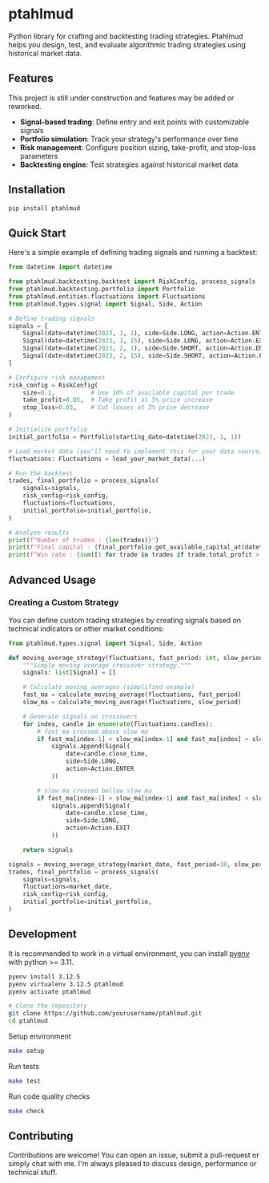 # ptahlmud

Python library for crafting and backtesting trading strategies.
Ptahlmud helps you design, test, and evaluate algorithmic trading strategies using historical market data.

## Features

This project is still under construction and features may be added or reworked.

- **Signal-based trading**: Define entry and exit points with customizable signals
- **Portfolio simulation**: Track your strategy's performance over time
- **Risk management**: Configure position sizing, take-profit, and stop-loss parameters
- **Backtesting engine**: Test strategies against historical market data

## Installation

```bash
pip install ptahlmud
```

## Quick Start

Here's a simple example of defining trading signals and running a backtest:

```python
from datetime import datetime

from ptahlmud.backtesting.backtest import RiskConfig, process_signals
from ptahlmud.backtesting.portfolio import Portfolio
from ptahlmud.entities.fluctuations import Fluctuations
from ptahlmud.types.signal import Signal, Side, Action

# Define trading signals
signals = [
    Signal(date=datetime(2023, 1, 1), side=Side.LONG, action=Action.ENTER),
    Signal(date=datetime(2023, 1, 15), side=Side.LONG, action=Action.EXIT),
    Signal(date=datetime(2023, 2, 1), side=Side.SHORT, action=Action.ENTER),
    Signal(date=datetime(2023, 2, 15), side=Side.SHORT, action=Action.EXIT),
]

# Configure risk management
risk_config = RiskConfig(
    size=0.1,          # Use 10% of available capital per trade
    take_profit=0.05,  # Take profit at 5% price increase
    stop_loss=0.03,    # Cut losses at 3% price decrease
)

# Initialize portfolio
initial_portfolio = Portfolio(starting_date=datetime(2023, 1, 1))

# Load market data (you'll need to implement this for your data source)
fluctuations: Fluctuations = load_your_market_data(...)

# Run the backtest
trades, final_portfolio = process_signals(
    signals=signals,
    risk_config=risk_config,
    fluctuations=fluctuations,
    initial_portfolio=initial_portfolio,
)

# Analyze results
print(f"Number of trades : {len(trades)}")
print(f"Final capital : {final_portfolio.get_available_capital_at(datetime(2023, 3, 1))}")
print(f"Win rate : {sum([1 for trade in trades if trade.total_profit > 0]) / len(trades)}")
```


## Advanced Usage

### Creating a Custom Strategy

You can define custom trading strategies by creating signals based on technical indicators or other market conditions:

```python
from ptahlmud.types.signal import Signal, Side, Action

def moving_average_strategy(fluctuations, fast_period: int, slow_period: int) -> list[Signal]:
    """Simple moving average crossover strategy."""
    signals: list[Signal] = []

    # Calculate moving averages (simplified example)
    fast_ma = calculate_moving_average(fluctuations, fast_period)
    slow_ma = calculate_moving_average(fluctuations, slow_period)

    # Generate signals on crossovers
    for index, candle in enumerate(fluctuations.candles):
        # fast ma crossed above slow ma
        if fast_ma[index-1] < slow_ma[index-1] and fast_ma[index] > slow_ma[index]:
            signals.append(Signal(
                date=candle.close_time,
                side=Side.LONG,
                action=Action.ENTER
            ))

        # slow ma crossed bellow slow ma
        if fast_ma[index-1] > slow_ma[index-1] and fast_ma[index] < slow_ma[index]:
            signals.append(Signal(
                date=candle.close_time,
                side=Side.LONG,
                action=Action.EXIT
            ))

    return signals

signals = moving_average_strategy(market_date, fast_period=10, slow_period=30)
trades, final_portfolio = process_signals(
    signals=signals,
    fluctuations=market_date,
    risk_config=risk_config,
    initial_portfolio=initial_portfolio,
)


```

## Development

It is recommended to work in a virtual environment, you can install [pyenv](https://github.com/pyenv/pyenv) with python >= 3.11.
```bash
pyenv install 3.12.5
pyenv virtualenv 3.12.5 ptahlmud
pyenv activate ptahlmud
```

```bash
# Clone the repository
git clone https://github.com/yourusername/ptahlmud.git
cd ptahlmud
```

Setup environment
```bash
make setup
```

Run tests
```bash
make test
```

Run code quality checks
```bash
make check
```

## Contributing

Contributions are welcome!
You can open an issue, submit a pull-request or simply chat with me.
I'm always pleased to discuss design, performance or technical stuff.
